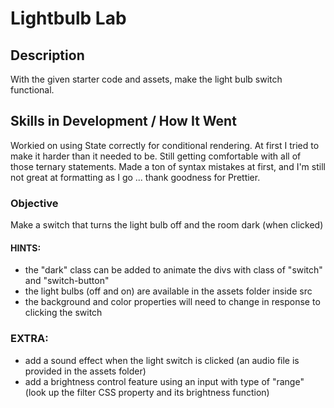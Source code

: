 # Lightbulb Lab

## Description
With the given starter code and assets, make the light bulb switch functional.

## Skills in Development / How It Went
Workied on using State correctly for conditional rendering. At first I tried to make it harder than it needed to be. Still getting comfortable with all of those ternary statements. Made a ton of syntax mistakes at first, and I'm still not great at formatting as I go ... thank goodness for Prettier.



### Objective
Make a switch that turns the light bulb off and the room dark (when clicked)

#### HINTS: 
- the "dark" class can be added to animate the divs with class of "switch" and "switch-button" 
- the light bulbs (off and on) are available in the assets folder inside src
- the background and color properties will need to change in response to clicking the switch

### EXTRA:
- add a sound effect when the light switch is clicked (an audio file is provided in the assets folder)
- add a brightness control feature using an input with type of "range" (look up the filter CSS property and its brightness function)